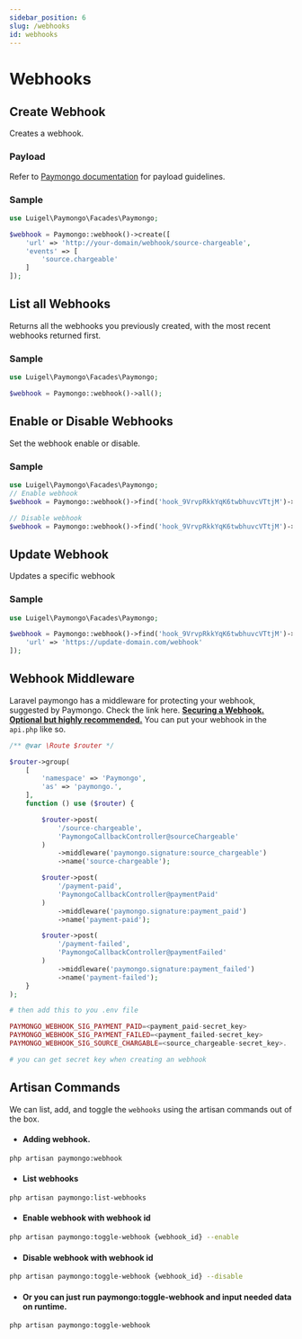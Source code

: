 ```yaml
---
sidebar_position: 6
slug: /webhooks
id: webhooks
---
```


# Webhooks

## Create Webhook

Creates a webhook.

### Payload

Refer to [Paymongo documentation](https://developers.paymongo.com/reference#post_webhooks-1) for payload guidelines.

### Sample

```php
use Luigel\Paymongo\Facades\Paymongo;

$webhook = Paymongo::webhook()->create([
    'url' => 'http://your-domain/webhook/source-chargeable',
    'events' => [
        'source.chargeable'
    ]
]);
```

## List all Webhooks

Returns all the webhooks you previously created, with the most recent webhooks returned first.

### Sample

```php
use Luigel\Paymongo\Facades\Paymongo;

$webhook = Paymongo::webhook()->all();
```

## Enable or Disable Webhooks

Set the webhook enable or disable.

### Sample

```php
use Luigel\Paymongo\Facades\Paymongo;
// Enable webhook
$webhook = Paymongo::webhook()->find('hook_9VrvpRkkYqK6twbhuvcVTtjM')->enable();

// Disable webhook
$webhook = Paymongo::webhook()->find('hook_9VrvpRkkYqK6twbhuvcVTtjM')->disable();
```

## Update Webhook

Updates a specific webhook

### Sample

```php
use Luigel\Paymongo\Facades\Paymongo;

$webhook = Paymongo::webhook()->find('hook_9VrvpRkkYqK6twbhuvcVTtjM')->update([
    'url' => 'https://update-domain.com/webhook'
]);
```

## Webhook Middleware

 Laravel paymongo has a middleware for protecting your webhook, suggested by Paymongo. Check the link here. [**Securing a Webhook. Optional but highly recommended.**](https://developers.paymongo.com/docs/webhooks#3-securing-a-webhook-optional-but-highly-recommended)
 You can put your webhook in the `api.php` like so.

```php
/** @var \Route $router */

$router->group(
    [
        'namespace' => 'Paymongo',
        'as' => 'paymongo.',
    ],
    function () use ($router) {

        $router->post(
            '/source-chargeable',
            'PaymongoCallbackController@sourceChargeable'
        )
            ->middleware('paymongo.signature:source_chargeable')
            ->name('source-chargeable');

        $router->post(
            '/payment-paid',
            'PaymongoCallbackController@paymentPaid'
        )
            ->middleware('paymongo.signature:payment_paid')
            ->name('payment-paid');

        $router->post(
            '/payment-failed',
            'PaymongoCallbackController@paymentFailed'
        )
            ->middleware('paymongo.signature:payment_failed')
            ->name('payment-failed');
    }
);

# then add this to you .env file

PAYMONGO_WEBHOOK_SIG_PAYMENT_PAID=<payment_paid-secret_key>
PAYMONGO_WEBHOOK_SIG_PAYMENT_FAILED=<payment_failed-secret_key>
PAYMONGO_WEBHOOK_SIG_SOURCE_CHARGABLE=<source_chargeable-secret_key>.

# you can get secret key when creating an webhook

```

## Artisan Commands

We can list, add, and toggle the `webhooks` using the artisan commands out of the box.

- #### Adding webhook.
```bash
php artisan paymongo:webhook
```
- #### List webhooks
```bash
php artisan paymongo:list-webhooks
```
- #### Enable webhook with webhook id
```bash
php artisan paymongo:toggle-webhook {webhook_id} --enable
```
- #### Disable webhook with webhook id
```bash
php artisan paymongo:toggle-webhook {webhook_id} --disable
```
- #### Or you can just run paymongo:toggle-webhook and input needed data on runtime.
```bash
php artisan paymongo:toggle-webhook
```
